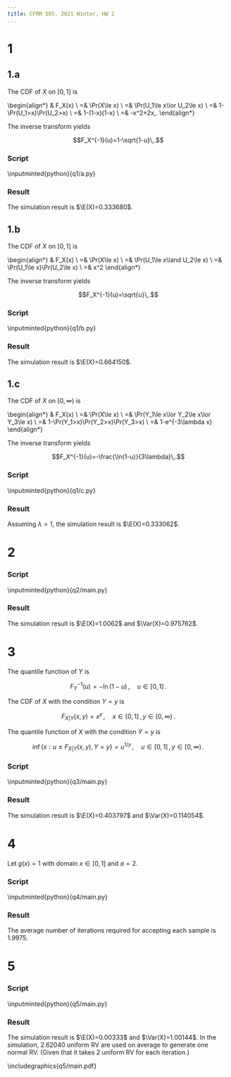 ```yaml
---
title: CFRM 505, 2021 Winter, HW 2
...
```


# 1

## 1.a

The CDF of $X$ on $[0,1]$ is

\begin{align*}
& F_X(x) \\
=& \Pr(X\le x) \\
=& \Pr(U_1\le x\lor U_2\le x) \\
=& 1-\Pr(U_1>x)\Pr(U_2>x) \\
=& 1-(1-x)(1-x) \\
=& -x^2+2x\,.
\end{align*}

The inverse transform yields

$$F_X^{-1}(u)=1-\sqrt{1-u}\,.$$

### Script

\inputminted{python}{q1/a.py}

### Result

<!-- The analytic result is 1/3. -->

The simulation result is $\E(X)=0.333680$.

## 1.b

The CDF of $X$ on $[0,1]$ is

\begin{align*}
& F_X(x) \\
=& \Pr(X\le x) \\
=& \Pr(U_1\le x\land U_2\le x) \\
=& \Pr(U_1\le x)\Pr(U_2\le x) \\
=& x^2
\end{align*}

The inverse transform yields

$$F_X^{-1}(u)=\sqrt{u}\,.$$

### Script

\inputminted{python}{q1/b.py}

### Result

<!-- The analytic result is 2/3. -->

The simulation result is $\E(X)=0.664150$.

## 1.c

The CDF of $X$ on $[0,\infty)$ is

\begin{align*}
& F_X(x) \\
=& \Pr(X\le x) \\
=& \Pr(Y_1\le x\lor Y_2\le x\lor Y_3\le x) \\
=& 1-\Pr(Y_1>x)\Pr(Y_2>x)\Pr(Y_3>x) \\
=& 1-e^{-3\lambda x}
\end{align*}

The inverse transform yields

$$F_X^{-1}(u)=-\frac{\ln(1-u)}{3\lambda}\,.$$

### Script

\inputminted{python}{q1/c.py}

### Result

<!-- The analytic result is 1/(3λ). -->

Assuming $\lambda=1$, the simulation result is $\E(X)=0.333062$.

# 2

### Script

\inputminted{python}{q2/main.py}

### Result

<!-- The analytic result is 1 and 1. -->

The simulation result is $\E(X)=1.0062$ and $\Var(X)=0.975762$.

# 3

The quantile function of $Y$ is

$$F_Y^{-1}(u)=-\ln(1-u)\,,\quad u\in[0,1]\,.$$

The CDF of $X$ with the condition $Y=y$ is

$$F_{X|Y}(x,y)=x^y\,,\quad x\in[0,1]\,,y\in[0,\infty)\,.$$

The quantile function of $X$ with the condition $Y=y$ is

$$\inf\left\{x:u\le F_{X|Y}(x,y),Y=y\right\}=u^{1/y}\,,\quad u\in[0,1]\,,y\in[0,\infty)\,.$$

### Script

\inputminted{python}{q3/main.py}

### Result

<!-- The analytic result is
    E(X) = 1 + e Ei(-1) ≈ 0.403653
    Var(X) = 2 e^2 Ei(-2) - e^2 Ei(-1)^2 - 2 e Ei(-1) ≈ 0.114407
-->

The simulation result is $\E(X)=0.403797$ and $\Var(X)=0.114054$.

# 4

Let $g(x)=1$ with domain $x\in[0,1]$ and $a=2$.

### Script

\inputminted{python}{q4/main.py}

### Result

<!-- The analytic result is 2. -->

The average number of iterations required for accepting each sample is 1.9975.

# 5

### Script

\inputminted{python}{q5/main.py}

### Result

<!-- The analytic result is
    0
    1
    2 * sqrt(2 * e / pi) ≈ 2.63098
-->

The simulation result is $\E(X)=0.00333$ and $\Var(X)=1.00144$. In the simulation, 2.62040 uniform RV are used on average to generate one normal RV. (Given that it takes 2 uniform RV for each iteration.)

\includegraphics{q5/main.pdf}
